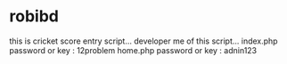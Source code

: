 # robibd
this is cricket score entry script... developer me of this script...
index.php password or key : 12problem
home.php password or key : adnin123
